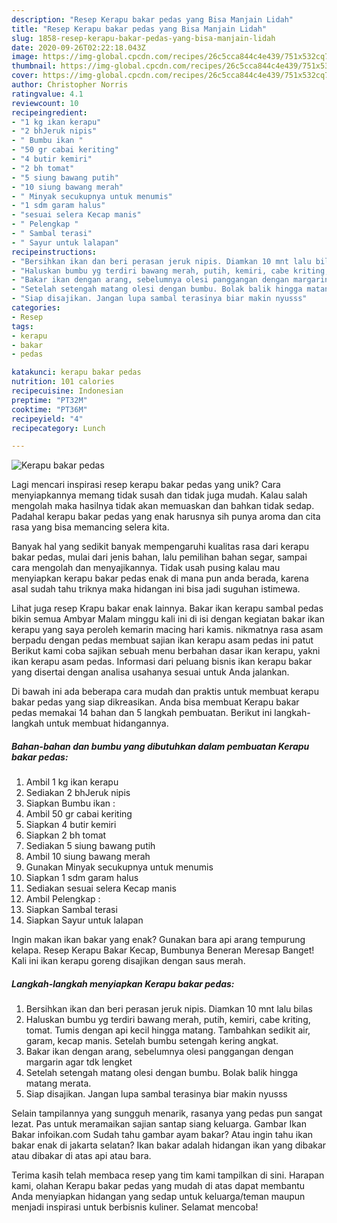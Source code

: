 ```yaml
---
description: "Resep Kerapu bakar pedas yang Bisa Manjain Lidah"
title: "Resep Kerapu bakar pedas yang Bisa Manjain Lidah"
slug: 1858-resep-kerapu-bakar-pedas-yang-bisa-manjain-lidah
date: 2020-09-26T02:22:18.043Z
image: https://img-global.cpcdn.com/recipes/26c5cca844c4e439/751x532cq70/kerapu-bakar-pedas-foto-resep-utama.jpg
thumbnail: https://img-global.cpcdn.com/recipes/26c5cca844c4e439/751x532cq70/kerapu-bakar-pedas-foto-resep-utama.jpg
cover: https://img-global.cpcdn.com/recipes/26c5cca844c4e439/751x532cq70/kerapu-bakar-pedas-foto-resep-utama.jpg
author: Christopher Norris
ratingvalue: 4.1
reviewcount: 10
recipeingredient:
- "1 kg ikan kerapu"
- "2 bhJeruk nipis"
- " Bumbu ikan "
- "50 gr cabai keriting"
- "4 butir kemiri"
- "2 bh tomat"
- "5 siung bawang putih"
- "10 siung bawang merah"
- " Minyak secukupnya untuk menumis"
- "1 sdm garam halus"
- "sesuai selera Kecap manis"
- " Pelengkap "
- " Sambal terasi"
- " Sayur untuk lalapan"
recipeinstructions:
- "Bersihkan ikan dan beri perasan jeruk nipis. Diamkan 10 mnt lalu bilas"
- "Haluskan bumbu yg terdiri bawang merah, putih, kemiri, cabe kriting, tomat. Tumis dengan api kecil hingga matang. Tambahkan sedikit air, garam, kecap manis. Setelah bumbu setengah kering angkat."
- "Bakar ikan dengan arang, sebelumnya olesi panggangan dengan margarin agar tdk lengket"
- "Setelah setengah matang olesi dengan bumbu. Bolak balik hingga matang merata."
- "Siap disajikan. Jangan lupa sambal terasinya biar makin nyusss"
categories:
- Resep
tags:
- kerapu
- bakar
- pedas

katakunci: kerapu bakar pedas 
nutrition: 101 calories
recipecuisine: Indonesian
preptime: "PT32M"
cooktime: "PT36M"
recipeyield: "4"
recipecategory: Lunch

---
```



![Kerapu bakar pedas](https://img-global.cpcdn.com/recipes/26c5cca844c4e439/751x532cq70/kerapu-bakar-pedas-foto-resep-utama.jpg)

Lagi mencari inspirasi resep kerapu bakar pedas yang unik? Cara menyiapkannya memang tidak susah dan tidak juga mudah. Kalau salah mengolah maka hasilnya tidak akan memuaskan dan bahkan tidak sedap. Padahal kerapu bakar pedas yang enak harusnya sih punya aroma dan cita rasa yang bisa memancing selera kita.

Banyak hal yang sedikit banyak mempengaruhi kualitas rasa dari kerapu bakar pedas, mulai dari jenis bahan, lalu pemilihan bahan segar, sampai cara mengolah dan menyajikannya. Tidak usah pusing kalau mau menyiapkan kerapu bakar pedas enak di mana pun anda berada, karena asal sudah tahu triknya maka hidangan ini bisa jadi suguhan istimewa.

Lihat juga resep Krapu bakar enak lainnya. Bakar ikan kerapu sambal pedas bikin semua Ambyar Malam minggu kali ini di isi dengan kegiatan bakar ikan kerapu yang saya peroleh kemarin macing hari kamis. nikmatnya rasa asam berpadu dengan pedas membuat sajian ikan kerapu asam pedas ini patut Berikut kami coba sajikan sebuah menu berbahan dasar ikan kerapu, yakni ikan kerapu asam pedas. Informasi dari peluang bisnis ikan kerapu bakar yang disertai dengan analisa usahanya sesuai untuk Anda jalankan.


Di bawah ini ada beberapa cara mudah dan praktis untuk membuat kerapu bakar pedas yang siap dikreasikan. Anda bisa membuat Kerapu bakar pedas memakai 14 bahan dan 5 langkah pembuatan. Berikut ini langkah-langkah untuk membuat hidangannya.

<!--inarticleads1-->

##### Bahan-bahan dan bumbu yang dibutuhkan dalam pembuatan Kerapu bakar pedas:

1. Ambil 1 kg ikan kerapu
1. Sediakan 2 bhJeruk nipis
1. Siapkan  Bumbu ikan :
1. Ambil 50 gr cabai keriting
1. Siapkan 4 butir kemiri
1. Siapkan 2 bh tomat
1. Sediakan 5 siung bawang putih
1. Ambil 10 siung bawang merah
1. Gunakan  Minyak secukupnya untuk menumis
1. Siapkan 1 sdm garam halus
1. Sediakan sesuai selera Kecap manis
1. Ambil  Pelengkap :
1. Siapkan  Sambal terasi
1. Siapkan  Sayur untuk lalapan


Ingin makan ikan bakar yang enak? Gunakan bara api arang tempurung kelapa. Resep Kerapu Bakar Kecap, Bumbunya Beneran Meresap Banget! Kali ini ikan kerapu goreng disajikan dengan saus merah. 

<!--inarticleads2-->

##### Langkah-langkah menyiapkan Kerapu bakar pedas:

1. Bersihkan ikan dan beri perasan jeruk nipis. Diamkan 10 mnt lalu bilas
1. Haluskan bumbu yg terdiri bawang merah, putih, kemiri, cabe kriting, tomat. Tumis dengan api kecil hingga matang. Tambahkan sedikit air, garam, kecap manis. Setelah bumbu setengah kering angkat.
1. Bakar ikan dengan arang, sebelumnya olesi panggangan dengan margarin agar tdk lengket
1. Setelah setengah matang olesi dengan bumbu. Bolak balik hingga matang merata.
1. Siap disajikan. Jangan lupa sambal terasinya biar makin nyusss


Selain tampilannya yang sungguh menarik, rasanya yang pedas pun sangat lezat. Pas untuk meramaikan sajian santap siang keluarga. Gambar Ikan Bakar infoikan.com Sudah tahu gambar ayam bakar? Atau ingin tahu ikan bakar enak di jakarta selatan? Ikan bakar adalah hidangan ikan yang dibakar atau dibakar di atas api atau bara. 

Terima kasih telah membaca resep yang tim kami tampilkan di sini. Harapan kami, olahan Kerapu bakar pedas yang mudah di atas dapat membantu Anda menyiapkan hidangan yang sedap untuk keluarga/teman maupun menjadi inspirasi untuk berbisnis kuliner. Selamat mencoba!
